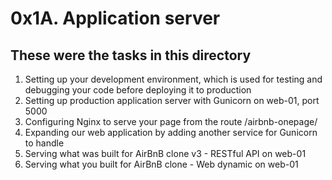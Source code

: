 # 0x1A. Application server
## These were the tasks in this directory

1. Setting up your development environment, which is used for testing and debugging your code before deploying it to production
2. Setting up production application server with Gunicorn on web-01, port 5000
3. Configuring Nginx to serve your page from the route /airbnb-onepage/
4. Expanding our web application by adding another service for Gunicorn to handle
5. Serving what was built for AirBnB clone v3 - RESTful API on web-01
6. Serving what you built for AirBnB clone - Web dynamic on web-01